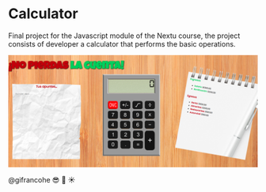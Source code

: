 # Calculator
Final project for the Javascript module of the Nextu course, the project consists of developer a calculator that performs the basic operations.

![Calculator Image](https://github.com/gifrancohe/calculator/blob/master/image/calculator.png)

@gifrancohe 
:sunglasses: :palm_tree: :sunny:
